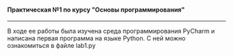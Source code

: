 #### Практическая №1 по курсу "Основы программирования"

------------



В ходе ее работы была изучена среда программирования PyCharm и написана первая программа на языке Python. С ней можно ознакомиться в файле lab1.py